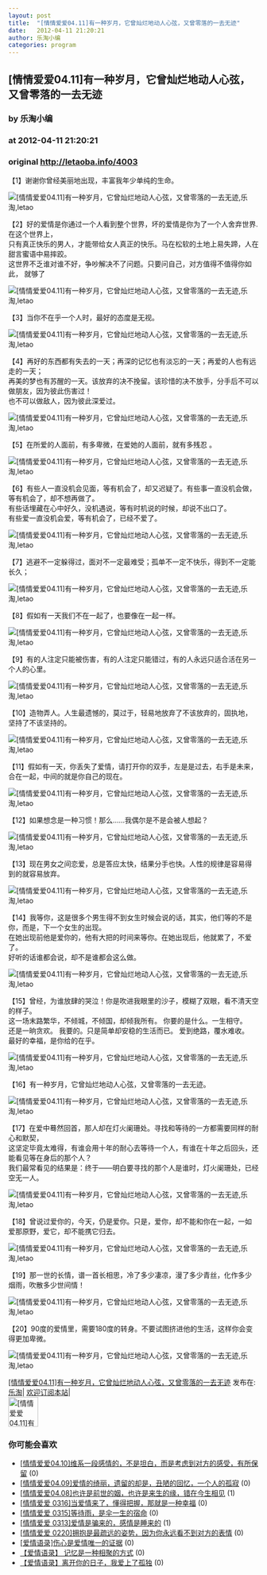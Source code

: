 ```yaml
---
layout: post
title:  "[情情爱爱04.11]有一种岁月，它曾灿烂地动人心弦，又曾零落的一去无迹"
date:   2012-04-11 21:20:21
author: 乐淘小编
categories: program
---
```


## [情情爱爱04.11]有一种岁月，它曾灿烂地动人心弦，又曾零落的一去无迹
### by 乐淘小编
### at 2012-04-11 21:20:21
### original <http://letaoba.info/4003>

<p>【1】谢谢你曾经美丽地出现，丰富我年少单纯的生命。</p>
<p><img src="http://img170.poco.cn/mypoco/myphoto/20120409/09/64566152201204090932162968187151324_019.jpg" alt="[情情爱爱04.11]有一种岁月，它曾灿烂地动人心弦，又曾零落的一去无迹,乐淘,letao" title="[情情爱爱04.11]有一种岁月，它曾灿烂地动人心弦，又曾零落的一去无迹|来自乐淘"></p>
<p>【2】好的爱情是你通过一个人看到整个世界，坏的爱情是你为了一个人舍弃世界.在这个世界上，<br>
只有真正快乐的男人，才能带给女人真正的快乐。马在松软的土地上易失蹄，人在甜言蜜语中易摔跤。<br>
这世界不乏谁对谁不好，争吵解决不了问题。只要问自己，对方值得不值得你如此， 就够了</p>
<p><img src="http://img170.poco.cn/mypoco/myphoto/20120409/09/64566152201204090932162968187151324_018.jpg" alt="[情情爱爱04.11]有一种岁月，它曾灿烂地动人心弦，又曾零落的一去无迹,乐淘,letao" title="[情情爱爱04.11]有一种岁月，它曾灿烂地动人心弦，又曾零落的一去无迹|来自乐淘"></p>
<p>【3】当你不在乎一个人时，最好的态度是无视。</p>
<p><img src="http://img170.poco.cn/mypoco/myphoto/20120409/09/64566152201204090932162968187151324_017.jpg" alt="[情情爱爱04.11]有一种岁月，它曾灿烂地动人心弦，又曾零落的一去无迹,乐淘,letao" title="[情情爱爱04.11]有一种岁月，它曾灿烂地动人心弦，又曾零落的一去无迹|来自乐淘"></p>
<p>【4】再好的东西都有失去的一天；再深的记忆也有淡忘的一天；再爱的人也有远走的一天；<br>
再美的梦也有苏醒的一天。该放弃的决不挽留。该珍惜的决不放手，分手后不可以做朋友，因为彼此伤害过！<br>
也不可以做敌人，因为彼此深爱过。</p>
<p><img src="http://img170.poco.cn/mypoco/myphoto/20120409/09/64566152201204090932162968187151324_016.jpg" alt="[情情爱爱04.11]有一种岁月，它曾灿烂地动人心弦，又曾零落的一去无迹,乐淘,letao" title="[情情爱爱04.11]有一种岁月，它曾灿烂地动人心弦，又曾零落的一去无迹|来自乐淘"></p>
<p>【5】在所爱的人面前，有多卑微，在爱她的人面前，就有多残忍 。</p>
<p><img src="http://img170.poco.cn/mypoco/myphoto/20120409/09/64566152201204090932162968187151324_015.jpg" alt="[情情爱爱04.11]有一种岁月，它曾灿烂地动人心弦，又曾零落的一去无迹,乐淘,letao" title="[情情爱爱04.11]有一种岁月，它曾灿烂地动人心弦，又曾零落的一去无迹|来自乐淘"></p>
<p>【6】有些人一直没机会见面，等有机会了，却又迟疑了。有些事一直没机会做，等有机会了，却不想再做了。<br>
有些话埋藏在心中好久，没机遇说，等有时机说的时候，却说不出口了。<br>
有些爱一直没机会爱，等有机会了，已经不爱了。</p>
<p><img src="http://img170.poco.cn/mypoco/myphoto/20120409/09/64566152201204090932162968187151324_014.jpg" alt="[情情爱爱04.11]有一种岁月，它曾灿烂地动人心弦，又曾零落的一去无迹,乐淘,letao" title="[情情爱爱04.11]有一种岁月，它曾灿烂地动人心弦，又曾零落的一去无迹|来自乐淘"></p>
<p>【7】逃避不一定躲得过，面对不一定最难受；孤单不一定不快乐，得到不一定能长久；</p>
<p><img src="http://img170.poco.cn/mypoco/myphoto/20120409/09/64566152201204090932162968187151324_013.jpg" alt="[情情爱爱04.11]有一种岁月，它曾灿烂地动人心弦，又曾零落的一去无迹,乐淘,letao" title="[情情爱爱04.11]有一种岁月，它曾灿烂地动人心弦，又曾零落的一去无迹|来自乐淘"></p>
<p>【8】假如有一天我们不在一起了，也要像在一起一样。</p>
<p><img src="http://img170.poco.cn/mypoco/myphoto/20120409/09/64566152201204090932162968187151324_012.jpg" alt="[情情爱爱04.11]有一种岁月，它曾灿烂地动人心弦，又曾零落的一去无迹,乐淘,letao" title="[情情爱爱04.11]有一种岁月，它曾灿烂地动人心弦，又曾零落的一去无迹|来自乐淘"></p>
<p>【9】有的人注定只能被伤害，有的人注定只能错过，有的人永远只适合活在另一个人的心里。</p>
<p><img src="http://img170.poco.cn/mypoco/myphoto/20120409/09/64566152201204090932162968187151324_011.jpg" alt="[情情爱爱04.11]有一种岁月，它曾灿烂地动人心弦，又曾零落的一去无迹,乐淘,letao" title="[情情爱爱04.11]有一种岁月，它曾灿烂地动人心弦，又曾零落的一去无迹|来自乐淘"></p>
<p>【10】造物弄人。人生最遗憾的，莫过于，轻易地放弃了不该放弃的，固执地，坚持了不该坚持的。</p>
<p><img src="http://img170.poco.cn/mypoco/myphoto/20120409/09/64566152201204090932162968187151324_010.jpg" alt="[情情爱爱04.11]有一种岁月，它曾灿烂地动人心弦，又曾零落的一去无迹,乐淘,letao" title="[情情爱爱04.11]有一种岁月，它曾灿烂地动人心弦，又曾零落的一去无迹|来自乐淘"></p>
<p>【11】假如有一天，你丢失了爱情，请打开你的双手，左是是过去，右手是未来，合在一起，中间的就是你自己的现在。</p>
<p><img src="http://img170.poco.cn/mypoco/myphoto/20120409/09/64566152201204090932162968187151324_009.jpg" alt="[情情爱爱04.11]有一种岁月，它曾灿烂地动人心弦，又曾零落的一去无迹,乐淘,letao" title="[情情爱爱04.11]有一种岁月，它曾灿烂地动人心弦，又曾零落的一去无迹|来自乐淘"></p>
<p>【12】如果想念是一种习惯！那么……我偶尔是不是会被人想起？</p>
<p><img src="http://img170.poco.cn/mypoco/myphoto/20120409/09/64566152201204090932162968187151324_008.jpg" alt="[情情爱爱04.11]有一种岁月，它曾灿烂地动人心弦，又曾零落的一去无迹,乐淘,letao" title="[情情爱爱04.11]有一种岁月，它曾灿烂地动人心弦，又曾零落的一去无迹|来自乐淘"></p>
<p>【13】现在男女之间恋爱，总是答应太快，结果分手也快。人性的规律是容易得到的就容易放弃。</p>
<p><img src="http://img170.poco.cn/mypoco/myphoto/20120409/09/64566152201204090932162968187151324_007.jpg" alt="[情情爱爱04.11]有一种岁月，它曾灿烂地动人心弦，又曾零落的一去无迹,乐淘,letao" title="[情情爱爱04.11]有一种岁月，它曾灿烂地动人心弦，又曾零落的一去无迹|来自乐淘"></p>
<p>【14】我等你，这是很多个男生得不到女生时候会说的话，其实，他们等的不是你，而是，下一个女生的出现。<br>
在她出现前他是爱你的，他有大把的时间来等你。在她出现后，他就累了，不爱了。<br>
好听的话谁都会说，却不是谁都会这么做。</p>
<p><img src="http://img170.poco.cn/mypoco/myphoto/20120409/09/64566152201204090932162968187151324_006.jpg" alt="[情情爱爱04.11]有一种岁月，它曾灿烂地动人心弦，又曾零落的一去无迹,乐淘,letao" title="[情情爱爱04.11]有一种岁月，它曾灿烂地动人心弦，又曾零落的一去无迹|来自乐淘"></p>
<p>【15】曾经，为谁放肆的哭泣！你是吹进我眼里的沙子，模糊了双眼，看不清天空的样子。<br>
这一场末路繁华，不倾城，不倾国，却倾我所有。 你要的是什么。一生相守。<br>
还是一晌贪欢。 我要的。只是简单却安稳的生活而已。 爱到绝路，覆水难收。<br>
最好的幸福，是你给的在乎。</p>
<p><img src="http://img170.poco.cn/mypoco/myphoto/20120409/09/64566152201204090932162968187151324_005.jpg" alt="[情情爱爱04.11]有一种岁月，它曾灿烂地动人心弦，又曾零落的一去无迹,乐淘,letao" title="[情情爱爱04.11]有一种岁月，它曾灿烂地动人心弦，又曾零落的一去无迹|来自乐淘"></p>
<p>【16】有一种岁月，它曾灿烂地动人心弦，又曾零落的一去无迹。</p>
<p><img src="http://img170.poco.cn/mypoco/myphoto/20120409/09/64566152201204090932162968187151324_004.jpg" alt="[情情爱爱04.11]有一种岁月，它曾灿烂地动人心弦，又曾零落的一去无迹,乐淘,letao" title="[情情爱爱04.11]有一种岁月，它曾灿烂地动人心弦，又曾零落的一去无迹|来自乐淘"></p>
<p>【17】在爱中蓦然回首，那人却在灯火阑珊处。寻找和等待的一方都需要同样的耐心和默契，<br>
这坚定毕竟太难得，有谁会用十年的耐心去等待一个人，有谁在十年之后回头，还能看见等在身后的那个人？<br>
我们最常看见的结果是：终于——明白要寻找的那个人是谁时，灯火阑珊处，已经空无一人。</p>
<p><img src="http://img170.poco.cn/mypoco/myphoto/20120409/09/64566152201204090932162968187151324_003.jpg" alt="[情情爱爱04.11]有一种岁月，它曾灿烂地动人心弦，又曾零落的一去无迹,乐淘,letao" title="[情情爱爱04.11]有一种岁月，它曾灿烂地动人心弦，又曾零落的一去无迹|来自乐淘"></p>
<p>【18】曾说过爱你的，今天，仍是爱你。只是，爱你，却不能和你在一起，一如爱那原野，爱它，却不能携它归去。</p>
<p><img src="http://img170.poco.cn/mypoco/myphoto/20120409/09/64566152201204090932162968187151324_002.jpg" alt="[情情爱爱04.11]有一种岁月，它曾灿烂地动人心弦，又曾零落的一去无迹,乐淘,letao" title="[情情爱爱04.11]有一种岁月，它曾灿烂地动人心弦，又曾零落的一去无迹|来自乐淘"></p>
<p>【19】那一世的长情，谱一首长相思，冷了多少凄凉，漫了多少青丝，化作多少烟雨，吹散多少世间情！</p>
<p><img src="http://img170.poco.cn/mypoco/myphoto/20120409/09/64566152201204090932162968187151324_001.jpg" alt="[情情爱爱04.11]有一种岁月，它曾灿烂地动人心弦，又曾零落的一去无迹,乐淘,letao" title="[情情爱爱04.11]有一种岁月，它曾灿烂地动人心弦，又曾零落的一去无迹|来自乐淘"></p>
<p>【20】90度的爱情里，需要180度的转身。不要试图挤进他的生活，这样你会变得更加卑微。</p>
<p><img src="http://img170.poco.cn/mypoco/myphoto/20120409/09/64566152201204090932162968187151324_000.jpg" alt="[情情爱爱04.11]有一种岁月，它曾灿烂地动人心弦，又曾零落的一去无迹,乐淘,letao" title="[情情爱爱04.11]有一种岁月，它曾灿烂地动人心弦，又曾零落的一去无迹|来自乐淘"></p>
<p><a href="http://letaoba.info/4003">[情情爱爱04.11]有一种岁月，它曾灿烂地动人心弦，又曾零落的一去无迹</a> 发布在: <a href="http://letaoba.info">乐淘</a>| <a href="http://letaoba.info/feed">欢迎订阅本站</a>|
<br>
<a href="http://www.taobao.com/go/chn/tbk_channel/jkwt.php?pid=mm_14340546_2405588_9605426&amp;eventid=102405"><img src="http://images.letaoba.info//2012/02/QQ%E6%88%AA%E5%9B%BE20120209103325-e1329061108901.png" alt="[情情爱爱04.11]有一种岁月，它曾灿烂地动人心弦，又曾零落的一去无迹,乐淘,letao" title="[情情爱爱04.11]有一种岁月，它曾灿烂地动人心弦，又曾零落的一去无迹|来自乐淘" height="60px"></a></p>
<h3>你可能会喜欢</h3><ul><li><a href="http://letaoba.info/3972" title="[情情爱爱04.10]维系一段感情的，不是坦白，而是考虑到对方的感受，有所保留 (2012 年 4 月 10 日)">[情情爱爱04.10]维系一段感情的，不是坦白，而是考虑到对方的感受，有所保留</a> (0)</li><li><a href="http://letaoba.info/3956" title="[情情爱爱04.09]爱情的绮丽，遗留的却是，丑陋的回忆，一个人的孤寂 (2012 年 4 月 9 日)">[情情爱爱04.09]爱情的绮丽，遗留的却是，丑陋的回忆，一个人的孤寂</a> (0)</li><li><a href="http://letaoba.info/3915" title="[情情爱爱04.08]也许是前世的姻，也许是来生的缘，错在今生相见 (2012 年 4 月 8 日)">[情情爱爱04.08]也许是前世的姻，也许是来生的缘，错在今生相见</a> (1)</li><li><a href="http://letaoba.info/3301" title="[情情爱爱  0316]当爱情来了，懂得把握，那就是一种幸福 (2012 年 3 月 16 日)">[情情爱爱  0316]当爱情来了，懂得把握，那就是一种幸福</a> (0)</li><li><a href="http://letaoba.info/3278" title="[情情爱爱 0315]等待雨，是伞一生的宿命 (2012 年 3 月 15 日)">[情情爱爱 0315]等待雨，是伞一生的宿命</a> (0)</li><li><a href="http://letaoba.info/3257" title="[情情爱爱 0313]爱情是骗来的，感情是睡来的 (2012 年 3 月 13 日)">[情情爱爱 0313]爱情是骗来的，感情是睡来的</a> (1)</li><li><a href="http://letaoba.info/2722" title="[情情爱爱  0220]拥抱是最疏远的姿势，因为你永远看不到对方的表情 (2012 年 2 月 20 日)">[情情爱爱  0220]拥抱是最疏远的姿势，因为你永远看不到对方的表情</a> (0)</li><li><a href="http://letaoba.info/1393" title="[爱情语录]伤心是爱情唯一的证据 (2011 年 12 月 7 日)">[爱情语录]伤心是爱情唯一的证据</a> (0)</li><li><a href="http://letaoba.info/616" title="【爱情语录】 记忆是一种相聚的方式 (2011 年 11 月 9 日)">【爱情语录】 记忆是一种相聚的方式</a> (0)</li><li><a href="http://letaoba.info/446" title="【爱情语录】离开你的日子，我爱上了孤独 (2011 年 11 月 7 日)">【爱情语录】离开你的日子，我爱上了孤独</a> (0)</li></ul><img src="http://feeds.feedburner.com/~r/blogspot/CRBRG/~4/m6QrNPrHZZU" height="1" width="1">